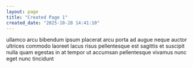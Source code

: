 ```yaml
---
layout: page
title: "Created Page 1"
created_date: "2025-10-28 14:41:10"
---
```


ullamco arcu bibendum ipsum placerat arcu porta ad augue neque auctor ultrices commodo laoreet lacus risus pellentesque est sagittis et suscipit nulla quam egestas in at tempor ut accumsan pellentesque vivamus nunc eget nunc tincidunt 
